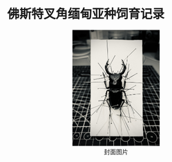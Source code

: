 # 佛斯特叉角缅甸亚种饲育记录

<div align=center><img width="40%" src=".pic/IMG_0044.JPG"/></div>

<div align="center">封面图片</div>

